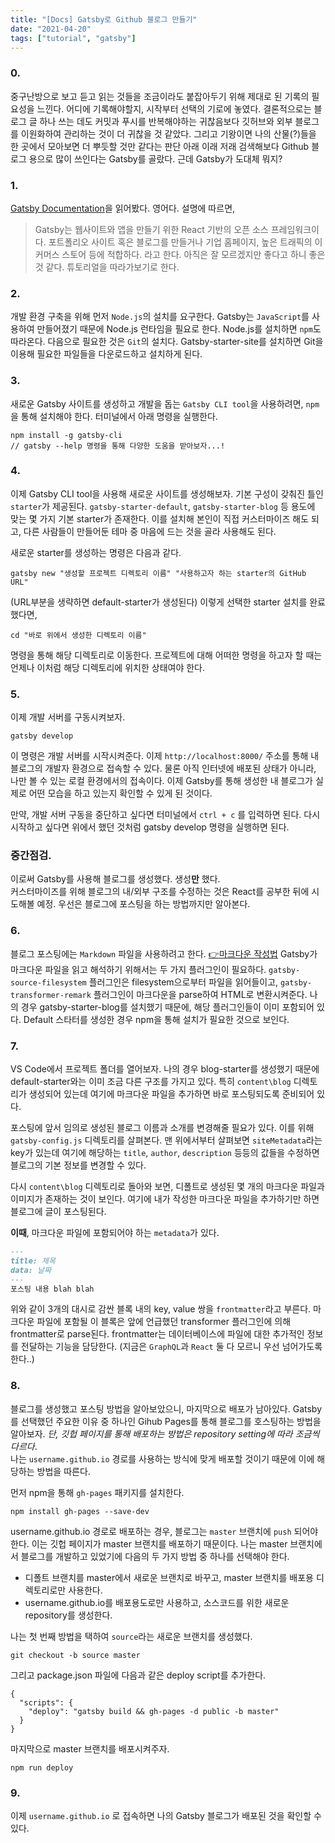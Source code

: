 ```yaml
---
title: "[Docs] Gatsby로 Github 블로그 만들기"
date: "2021-04-20"
tags: ["tutorial", "gatsby"]
---
```

### 0.

중구난방으로 보고 듣고 읽는 것들을 조금이라도 붙잡아두기 위해 제대로 된 기록의 필요성을 느낀다. 어디에 기록해야할지, 시작부터 선택의 기로에 놓였다. 결론적으로는 블로그 글 하나 쓰는 데도 커밋과 푸시를 반복해야하는 귀찮음보다 깃허브와 외부 블로그를 이원화하여 관리하는 것이 더 귀찮을 것 같았다. 그리고 기왕이면 나의 산물(?)들을 한 곳에서 모아보면 더 뿌듯할 것만 같다는 판단 아래 이래 저래 검색해보다 Github 블로그 용으로 많이 쓰인다는 Gatsby를 골랐다. 근데 Gatsby가 도대체 뭐지?



### 1.

[Gatsby Documentation](https://www.gatsbyjs.com/docs/)을 읽어봤다. 영어다. 설명에 따르면,
> Gatsby는 웹사이트와 앱을 만들기 위한 React 기반의 오픈 소스 프레임워크이다. 포트폴리오 사이트 혹은 블로그를 만들거나 기업 홈페이지, 높은 트래픽의 이커머스 스토어 등에 적합하다. 
라고 한다. 아직은 잘 모르겠지만 좋다고 하니 좋은 것 같다. 튜토리얼을 따라가보기로 한다.



### 2.

개발 환경 구축을 위해 먼저 ```Node.js```의 설치를 요구한다. Gatsby는 ```JavaScript```를 사용하여 만들어졌기 때문에 Node.js 런타임을 필요로 한다. Node.js를 설치하면 ```npm```도 따라온다.
다음으로 필요한 것은 ```Git```의 설치다. Gatsby-starter-site를 설치하면 Git을 이용해 필요한 파일들을 다운로드하고 설치하게 된다.



### 3.

새로운 Gatsby 사이트를 생성하고 개발을 돕는 ```Gatsby CLI tool```을 사용하려면, ```npm```을 통해 설치해야 한다. 터미널에서 아래 명령을 실행한다.
```nodejs
npm install -g gatsby-cli
// gatsby --help 명령을 통해 다양한 도움을 받아보자...!
```



### 4.

이제 Gatsby CLI tool을 사용해 새로운 사이트를 생성해보자. 기본 구성이 갖춰진 틀인 ```starter```가 제공된다. ```gatsby-starter-default```, ```gatsby-starter-blog``` 등 용도에 맞는 몇 가지 기본 starter가 존재한다. 이를 설치해 본인이 직접 커스터마이즈 해도 되고, 다른 사람들이 만들어둔 테마 중 마음에 드는 것을 골라 사용해도 된다.  

새로운 starter를 생성하는 명령은 다음과 같다.
```nodejs
gatsby new "생성할 프로젝트 디렉토리 이름" "사용하고자 하는 starter의 GitHub URL"
```
(URL부분을 생략하면 default-starter가 생성된다) 이렇게 선택한 starter 설치를 완료했다면,
```nodejs
cd "바로 위에서 생성한 디렉토리 이름"
```
명령을 통해 해당 디렉토리로 이동한다. 프로젝트에 대해 어떠한 명령을 하고자 할 때는 언제나 이처럼 해당 디렉토리에 위치한 상태여야 한다.  



### 5.

이제 개발 서버를 구동시켜보자.
```nodejs
gatsby develop
```
이 명령은 개발 서버를 시작시켜준다. 이제 ```http://localhost:8000/``` 주소를 통해 내 블로그의 개발자 환경으로 접속할 수 있다. 물론 아직 인터넷에 배포된 상태가 아니라, 나만 볼 수 있는 로컬 환경에서의 접속이다. 이제 Gatsby를 통해 생성한 내 블로그가 실제로 어떤 모습을 하고 있는지 확인할 수 있게 된 것이다.  

만약, 개발 서버 구동을 중단하고 싶다면 터미널에서 ```ctrl + c``` 를 입력하면 된다. 다시 시작하고 싶다면 위에서 했던 것처럼 gatsby develop 명령을 실행하면 된다.

  

### 중간점검.

이로써 Gatsby를 사용해 블로그를 생성했다. 생성**만** 했다.  
커스터마이즈를 위해 블로그의 내/외부 구조를 수정하는 것은 React를 공부한 뒤에 시도해볼 예정.
우선은 블로그에 포스팅을 하는 방법까지만 알아본다.  



### 6.

블로그 포스팅에는 ```Markdown``` 파일을 사용하려고 한다. [👉마크다운 작성법](https://www.gatsbyjs.com/docs/how-to/routing/adding-markdown-pages/)
Gatsby가 마크다운 파일을 읽고 해석하기 위해서는 두 가지 플러그인이 필요하다.
```gatsby-source-filesystem``` 플러그인은 filesystem으로부터 파일을 읽어들이고, ```gatsby-transformer-remark``` 플러그인이 마크다운을 parse하여 HTML로 변환시켜준다.
나의 경우 gatsby-starter-blog를 설치했기 때문에, 해당 플러그인들이 이미 포함되어 있다. Default 스타터를 생성한 경우 npm을 통해 설치가 필요한 것으로 보인다.



### 7.

VS Code에서 프로젝트 폴더를 열어보자. 나의 경우 blog-starter를 생성했기 때문에 default-starter와는 이미 조금 다른 구조를 가지고 있다. 특히 ```content\blog``` 디렉토리가 생성되어 있는데 여기에 마크다운 파일을 추가하면 바로 포스팅되도록 준비되어 있다.

포스팅에 앞서 임의로 생성된 블로그 이름과 소개를 변경해줄 필요가 있다. 이를 위해 ```gatsby-config.js``` 디렉토리를 살펴본다. 맨 위에서부터 살펴보면 ```siteMetadata```라는 key가 있는데 여기에 해당하는 ```title```, ```author```, ```description``` 등등의 값들을 수정하면 블로그의 기본 정보를 변경할 수 있다.



다시 ```content\blog``` 디렉토리로 돌아와 보면, 디폴트로 생성된 몇 개의 마크다운 파일과 이미지가 존재하는 것이 보인다. 여기에 내가 작성한 마크다운 파일을 추가하기만 하면 블로그에 글이 포스팅된다.

**이때**, 마크다운 파일에 포함되어야 하는 ```metadata```가 있다.
```markdown
---
title: 제목
data: 날짜
---
포스팅 내용 blah blah
```
위와 같이 3개의 대시로 감싼 블록 내의 key, value 쌍을 ```frontmatter```라고 부른다. 마크다운 파일에 포함될 이 블록은 앞에 언급했던 transformer 플러그인에 의해 frontmatter로 parse된다. frontmatter는 데이터베이스에 파일에 대한 추가적인 정보를 전달하는 기능을 담당한다. (지금은 ```GraphQL```과 ```React``` 둘 다 모르니 우선 넘어가도록 한다..)



### 8.

블로그를 생성했고 포스팅 방법을 알아보았으니, 마지막으로 배포가 남아있다.
Gatsby를 선택했던 주요한 이유 중 하나인 Gihub Pages를 통해 블로그를 호스팅하는 방법을 알아보자.
_단, 깃헙 페이지를 통해 배포하는 방법은 repository setting에 따라 조금씩 다르다_.  
나는 ```username.github.io```  경로를 사용하는 방식에 맞게 배포할 것이기 때문에 이에 해당하는 방법을 따른다.



먼저 npm을 통해 ```gh-pages``` 패키지를 설치한다.
```nodejs
npm install gh-pages --save-dev
```
username.github.io 경로로 배포하는 경우, 블로그는 ```master``` 브랜치에 ```push``` 되어야 한다. 이는 깃헙 페이지가 master 브랜치를 배포하기 때문이다. 나는 master 브랜치에서 블로그를 개발하고 있었기에 다음의 두 가지 방법 중 하나를 선택해야 한다.

+ 디폴트 브랜치를 master에서 새로운 브랜치로 바꾸고, master 브랜치를 배포용 디렉토리로만 사용한다.
+ username.github.io를 배포용도로만 사용하고, 소스코드를 위한 새로운 repository를 생성한다.

나는 첫 번째 방법을 택하여 ```source```라는 새로운 브랜치를 생성했다.
```nodejs
git checkout -b source master
```
그리고 package.json 파일에 다음과 같은 deploy script를 추가한다.
```nodejs
{
  "scripts": {
    "deploy": "gatsby build && gh-pages -d public -b master"
  }
}
```
마지막으로 master 브랜치를 배포시켜주자.
```nodejs
npm run deploy
```



### 9.

이제 ```username.github.io``` 로 접속하면 나의 Gatsby 블로그가 배포된 것을 확인할 수 있다.


